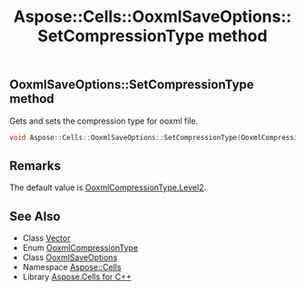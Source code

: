 ﻿---
title: Aspose::Cells::OoxmlSaveOptions::SetCompressionType method
linktitle: SetCompressionType
second_title: Aspose.Cells for C++ API Reference
description: 'Aspose::Cells::OoxmlSaveOptions::SetCompressionType method. Gets and sets the compression type for ooxml file in C++.'
type: docs
weight: 1700
url: /cpp/aspose.cells/ooxmlsaveoptions/setcompressiontype/
---
## OoxmlSaveOptions::SetCompressionType method


Gets and sets the compression type for ooxml file.

```cpp
void Aspose::Cells::OoxmlSaveOptions::SetCompressionType(OoxmlCompressionType value)
```

## Remarks


The default value is [OoxmlCompressionType.Level2](../../ooxmlcompressiontype/).
## See Also

* Class [Vector](../../vector/)
* Enum [OoxmlCompressionType](../../ooxmlcompressiontype/)
* Class [OoxmlSaveOptions](../)
* Namespace [Aspose::Cells](../../)
* Library [Aspose.Cells for C++](../../../)
